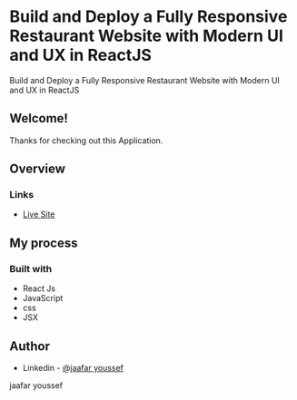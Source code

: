  # Build and Deploy a Fully Responsive Restaurant Website with Modern UI and UX in ReactJS

 Build and Deploy a Fully Responsive Restaurant Website with Modern UI and UX in ReactJS

## Welcome! 
Thanks for checking out this Application.

## Overview

### Links
- [Live Site](https://beautiful-sopapillas-0df4b7.netlify.app)



## My process

### Built with

- React Js
- JavaScript
- css
- JSX



## Author

- Linkedin - [@jaafar youssef](https://www.linkedin.com/in/jaafar-youssef-923100249/)

jaafar youssef
